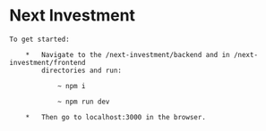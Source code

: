 
# Next Investment #

    To get started:

        *   Navigate to the /next-investment/backend and in /next-investment/frontend
            directories and run:

                ~ npm i
                
                ~ npm run dev

        *   Then go to localhost:3000 in the browser.
